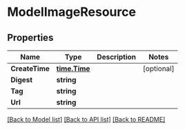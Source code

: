 # ModelImageResource

## Properties

Name | Type | Description | Notes
------------ | ------------- | ------------- | -------------
**CreateTime** | [**time.Time**](time.Time.md) |  | [optional] 
**Digest** | **string** |  | 
**Tag** | **string** |  | 
**Url** | **string** |  | 

[[Back to Model list]](../README.md#documentation-for-models) [[Back to API list]](../README.md#documentation-for-api-endpoints) [[Back to README]](../README.md)


